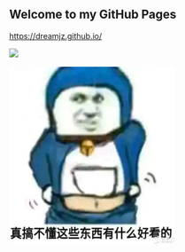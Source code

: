 ## Welcome to my GitHub Pages

https://dreamjz.github.io/

![](https://political-capable-roll.glitch.me/get/@dreamjz-ghpage?theme=rule34)


<img src="https://raw.githubusercontent.com/dreamjz/pics/main/pics/2023/202310181956496.JPG" width="300" height="320" />
